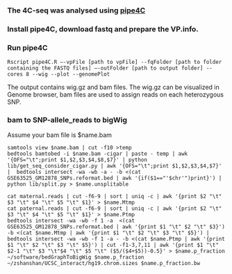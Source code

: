 ### The 4C-seq was analysed using [pipe4C](https://github.com/deLaatLab/pipe4C)
### Install pipe4C, download fastq and prepare the VP.info.
### Run pipe4C
```
Rscript pipe4C.R –-vpFile [path to vpFile] --fqFolder [path to folder containing the FASTQ files] –-outFolder [path to output folder] --cores 8 --wig --plot --genomePlot
```
The output contains wig.gz and bam files. The wig.gz can be visualized in Genome browser, bam files are used to assign reads on each heterozygous SNP.

### bam to SNP-allele_reads to bigWig
Assume your bam file is $name.bam
```
samtools view $name.bam | cut -f10 >temp
bedtools bamtobed -i $name.bam -cigar | paste - temp | awk '{OFS="\t";print $1,$2,$3,$4,$8,$7}' | python lib/get_seq_consider_cigar.py | awk '{OFS="\t";print $1,$2,$3,$4,$7}' |  bedtools intersect -wa -wb -a - -b <(cat GSE63525_GM12878_SNPs.reformat.bed | awk '{if($1=="'$chr'")print}') | python lib/split.py > $name.unsplitable

cat maternal.reads | cut -f6-9 | sort | uniq -c | awk '{print $2 "\t" $3 "\t" $4 "\t" $5 "\t" $1}' > $name.Mtmp
cat paternal.reads | cut -f6-9 | sort | uniq -c | awk '{print $2 "\t" $3 "\t" $4 "\t" $5 "\t" $1}' > $name.Ptmp
bedtools intersect -wa -wb -f 1 -a  <(cat GSE63525_GM12878_SNPs.reformat.bed | awk '{print $1 "\t" $2 "\t" $3}') -b <(cat $name.Mtmp | awk '{print $1 "\t" $2 "\t" $3 "\t" $5}') | bedtools intersect -wa -wb -f 1 -a - -b <(cat $name.Ptmp | awk '{print $1 "\t" $2 "\t" $3 "\t" $5}') | cut -f1-3,7,11 | awk '{print $1 "\t" $2-1 "\t" $3 "\t"$4 "\t" $5 "\t" ($5/($4+$5))-0.5}' > $name.p_fraction
~/software/bedGraphToBigWig $name.p_fraction ~/zshanshan/UCSC_interact/hg19.chrom.sizes $name.p_fraction.bw
```
